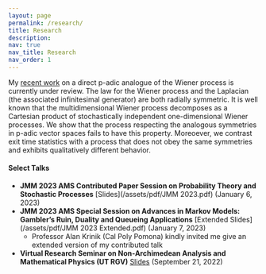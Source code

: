```yaml
---
layout: page
permalink: /research/
title: Research
description:
nav: true
nav_title: Research
nav_order: 1
---
```


My [recent work](http://arxiv.org/abs/2210.16429v1) on a direct p-adic analogue of the Wiener process is currently under review. The law for the Wiener process and the Laplacian (the associated infinitesimal generator) are both radially symmetric. It is well known that the multidimensional Wiener process decomposes as a Cartesian product of stochastically independent one-dimensional Wiener processes. We show that the process respecting the analogous symmetries in p-adic vector spaces fails to have this property. Moreoever, we contrast exit time statistics with a process that does not obey the same symmetries and exhibits qualitatively different behavior.

#### Select Talks
* **JMM 2023 AMS Contributed Paper Session on Probability Theory and Stochastic Processes**
[Slides](/assets/pdf/JMM 2023.pdf) (January 6, 2023)
* **JMM 2023 AMS Special Session on Advances in Markov Models: Gambler’s Ruin, Duality and Queueing Applications** [Extended Slides](/assets/pdf/JMM 2023 Extended.pdf) (January 7, 2023)
  * Professor Alan Krinik (Cal Poly Pomona) kindly invited me give an extended version of my contributed talk
* **Virtual Research Seminar on Non-Archimedean Analysis and Mathematical Physics (UT RGV)** [Slides]() (September 21, 2022)